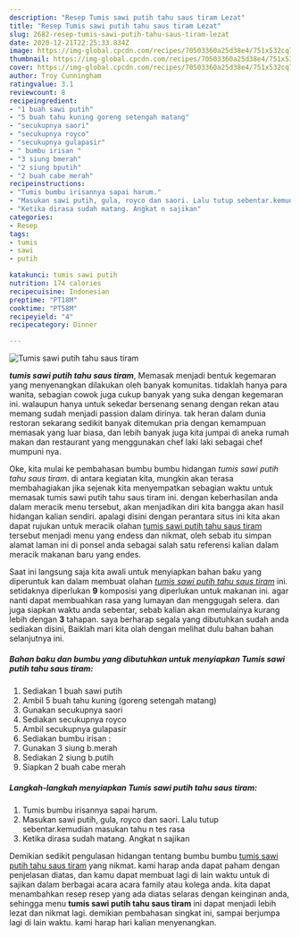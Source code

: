 ```yaml
---
description: "Resep Tumis sawi putih tahu saus tiram Lezat"
title: "Resep Tumis sawi putih tahu saus tiram Lezat"
slug: 2682-resep-tumis-sawi-putih-tahu-saus-tiram-lezat
date: 2020-12-21T22:25:33.834Z
image: https://img-global.cpcdn.com/recipes/70503360a25d38e4/751x532cq70/tumis-sawi-putih-tahu-saus-tiram-foto-resep-utama.jpg
thumbnail: https://img-global.cpcdn.com/recipes/70503360a25d38e4/751x532cq70/tumis-sawi-putih-tahu-saus-tiram-foto-resep-utama.jpg
cover: https://img-global.cpcdn.com/recipes/70503360a25d38e4/751x532cq70/tumis-sawi-putih-tahu-saus-tiram-foto-resep-utama.jpg
author: Troy Cunningham
ratingvalue: 3.1
reviewcount: 8
recipeingredient:
- "1 buah sawi putih"
- "5 buah tahu kuning goreng setengah matang"
- "secukupnya saori"
- "secukupnya royco"
- "secukupnya gulapasir"
- " bumbu irisan "
- "3 siung bmerah"
- "2 siung bputih"
- "2 buah cabe merah"
recipeinstructions:
- "Tumis bumbu irisannya sapai harum."
- "Masukan sawi putih, gula, royco dan saori. Lalu tutup sebentar.kemudian masukan tahu n tes rasa"
- "Ketika dirasa sudah matang. Angkat n sajikan"
categories:
- Resep
tags:
- tumis
- sawi
- putih

katakunci: tumis sawi putih 
nutrition: 174 calories
recipecuisine: Indonesian
preptime: "PT18M"
cooktime: "PT58M"
recipeyield: "4"
recipecategory: Dinner

---
```



![Tumis sawi putih tahu saus tiram](https://img-global.cpcdn.com/recipes/70503360a25d38e4/751x532cq70/tumis-sawi-putih-tahu-saus-tiram-foto-resep-utama.jpg)

<b><i>tumis sawi putih tahu saus tiram</i></b>, Memasak menjadi bentuk kegemaran yang menyenangkan dilakukan oleh banyak komunitas. tidaklah hanya para wanita, sebagian cowok juga cukup banyak yang suka dengan kegemaran ini. walaupun hanya untuk sekedar bersenang senang dengan rekan atau memang sudah menjadi passion dalam dirinya. tak heran dalam dunia restoran sekarang sedikit banyak ditemukan pria dengan kemampuan memasak yang luar biasa, dan lebih banyak juga kita jumpai di aneka rumah makan dan restaurant yang menggunakan chef laki laki sebagai chef mumpuni nya.

Oke, kita mulai ke pembahasan bumbu bumbu hidangan <i>tumis sawi putih tahu saus tiram</i>. di antara kegiatan kita, mungkin akan terasa membahagiakan jika sejenak kita menyempatkan sebagian waktu untuk memasak tumis sawi putih tahu saus tiram ini. dengan keberhasilan anda dalam meracik menu tersebut, akan menjadikan diri kita bangga akan hasil hidangan kalian sendiri. apalagi disini dengan perantara situs ini kita akan dapat rujukan untuk meracik olahan <u>tumis sawi putih tahu saus tiram</u> tersebut menjadi menu yang endess dan nikmat, oleh sebab itu simpan alamat laman ini di ponsel anda sebagai salah satu referensi kalian dalam meracik makanan baru yang endes.




Saat ini langsung saja kita awali untuk menyiapkan bahan baku yang diperuntuk kan dalam membuat olahan <u><i>tumis sawi putih tahu saus tiram</i></u> ini. setidaknya diperlukan <b>9</b> komposisi yang diperlukan untuk makanan ini. agar nanti dapat membuahkan rasa yang lumayan dan menggugah selera. dan juga siapkan waktu anda sebentar, sebab kalian akan memulainya kurang lebih dengan <b>3</b> tahapan. saya berharap segala yang dibutuhkan sudah anda sediakan disini, Baiklah mari kita olah dengan melihat dulu bahan bahan selanjutnya ini.

<!--inarticleads1-->

##### Bahan baku dan bumbu yang dibutuhkan untuk menyiapkan Tumis sawi putih tahu saus tiram:

1. Sediakan 1 buah sawi putih
1. Ambil 5 buah tahu kuning (goreng setengah matang)
1. Gunakan secukupnya saori
1. Sediakan secukupnya royco
1. Ambil secukupnya gulapasir
1. Sediakan  bumbu irisan :
1. Gunakan 3 siung b.merah
1. Sediakan 2 siung b.putih
1. Siapkan 2 buah cabe merah




<!--inarticleads2-->

##### Langkah-langkah menyiapkan Tumis sawi putih tahu saus tiram:

1. Tumis bumbu irisannya sapai harum.
1. Masukan sawi putih, gula, royco dan saori. Lalu tutup sebentar.kemudian masukan tahu n tes rasa
1. Ketika dirasa sudah matang. Angkat n sajikan




Demikian sedikit pengulasan hidangan tentang bumbu bumbu <u>tumis sawi putih tahu saus tiram</u> yang nikmat. kami harap anda dapat paham dengan penjelasan diatas, dan kamu dapat membuat lagi di lain waktu untuk di sajikan dalam berbagai acara acara family atau kolega anda. kita dapat menambahkan resep resep yang ada diatas selaras dengan keinginan anda, sehingga menu <b>tumis sawi putih tahu saus tiram</b> ini dapat menjadi lebih lezat dan nikmat lagi. demikian pembahasan singkat ini, sampai berjumpa lagi di lain waktu. kami harap hari kalian menyenangkan.
